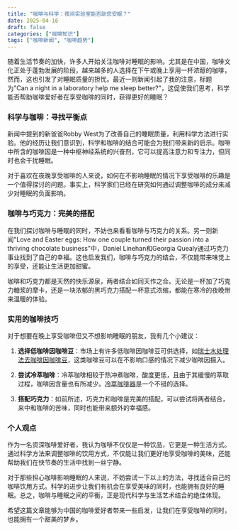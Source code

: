 ```yaml
---
title: "咖啡与科学：夜间实验室能否助您安眠？"
date: 2025-04-16
draft: false
categories: ["咖啡知识"]
tags: ["咖啡新闻", "咖啡趋势"]
---
```


随着生活节奏的加快，许多人开始关注咖啡对睡眠的影响。尤其是在中国，咖啡文化正处于蓬勃发展的阶段，越来越多的人选择在下午或晚上享用一杯浓醇的咖啡，然而，这也引发了对睡眠质量的担忧。最近一则新闻引起了我的注意，标题为"Can a night in a laboratory help me sleep better?"，这促使我们思考，科学能否帮助咖啡爱好者在享受咖啡的同时，获得更好的睡眠？

### 科学与咖啡：寻找平衡点

新闻中提到的新爸爸Robby West为了改善自己的睡眠质量，利用科学方法进行实验。他的经历让我们意识到，科学和咖啡的结合可能会为我们带来新的启示。咖啡中所含的咖啡因是一种中枢神经系统的兴奋剂，它可以提高注意力和专注力，但同时也会干扰睡眠。

对于喜欢在夜晚享受咖啡的人来说，如何在不影响睡眠的情况下享受咖啡的乐趣是一个值得探讨的问题。事实上，科学家们已经在研究如何通过调整咖啡的成分来减少对睡眠的负面影响。

### 咖啡与巧克力：完美的搭配

在我们探讨咖啡与睡眠的同时，不妨也来看看咖啡与巧克力的关系。另一则新闻"Love and Easter eggs: How one couple turned their passion into a thriving chocolate business"中，Daniel Linehan和Georgia Quealy通过巧克力事业找到了自己的幸福。这也启发我们，咖啡与巧克力的结合，不仅能带来味觉上的享受，还能让生活更加甜蜜。

咖啡和巧克力都是天然的快乐源泉，两者结合如同天作之合。无论是一杯加了巧克力糖浆的摩卡，还是一块浓郁的黑巧克力搭配一杯意式浓缩，都能在寒冷的夜晚带来温暖的体验。

### 实用的咖啡技巧

对于想要在晚上享受咖啡但又不想影响睡眠的朋友，我有几个小建议：

1. **选择低咖啡因咖啡豆**：市场上有许多低咖啡因咖啡豆可供选择，如[瑞士水处理法去咖啡因咖啡豆](https://www.amazon.com/s?k=%E7%91%9E%E5%A3%AB%E6%B0%B4%E5%A4%84%E7%90%86%E6%B3%95%E5%8E%BB%E5%92%96%E5%95%A1%E5%9B%A0%E5%92%96%E5%95%A1%E8%B1%86&tag=coffeeprism-20)，这类咖啡豆可以在不影响口感的情况下减少咖啡因摄入。

2. **尝试冷萃咖啡**：冷萃咖啡相较于热冲煮咖啡，酸度更低，且由于其缓慢的萃取过程，咖啡因含量也有所减少。[冷萃咖啡器](https://www.amazon.com/s?k=%E5%86%B7%E8%90%83%E5%92%96%E5%95%A1%E5%99%A8&tag=coffeeprism-20)是一个不错的选择。

3. **搭配巧克力**：如前所述，巧克力和咖啡是完美的搭配，可以尝试将两者结合，来中和咖啡的苦味，同时也能带来额外的幸福感。

### 个人观点

作为一名资深咖啡爱好者，我认为咖啡不仅仅是一种饮品，它更是一种生活方式。通过科学方法来调整咖啡的饮用方式，不仅能让我们更好地享受咖啡的美味，还能帮助我们在快节奏的生活中找到一丝宁静。

对于那些担心咖啡影响睡眠的人来说，不妨尝试一下以上的方法，寻找适合自己的咖啡饮用方式。科学的进步让我们有机会在享受美味的同时，也能拥有良好的睡眠。总之，咖啡与睡眠之间的平衡，正是现代科学与生活艺术结合的绝佳体现。

希望这篇文章能够为中国的咖啡爱好者带来一些启发，让我们在享受咖啡的同时，也能拥有一个甜美的梦乡。